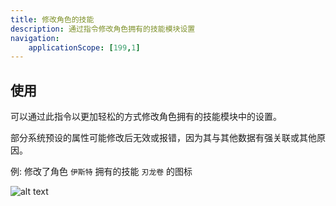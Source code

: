 ```yaml
---
title: 修改角色的技能
description: 通过指令修改角色拥有的技能模块设置
navigation:
    applicationScope: [199,1]
---
```


## 使用

可以通过此指令以更加轻松的方式修改角色拥有的技能模块中的设置。

部分系统预设的属性可能修改后无效或报错，因为其与其他数据有强关联或其他原因。

例: 修改了角色 `伊斯特` 拥有的技能 `刃龙卷` 的图标

![alt text](https://assbak.gcw.wiki/gcw/image/zh_hans/commands/actor/modifyskill/image-1.png)
